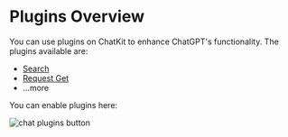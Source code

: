 # Plugins Overview

You can use plugins on ChatKit to enhance ChatGPT's functionality. The plugins available are:

- [Search](./google-search.md)
- [Request Get](./request.md)
- ...more

You can enable plugins here:

![chat plugins button](https://fastly.jsdelivr.net/gh/egoist-bot/images@main/uPic/iTBrwA.png)
